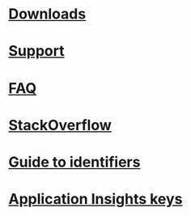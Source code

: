 # [Downloads](../resources-tools-downloads.md)
# [Support](../resources-support.md)
# [FAQ](../resources-bot-framework-faq.md)
# [StackOverflow](http://stackoverflow.com/questions/tagged/botframework)
# [Guide to identifiers](../resources-identifiers-guide.md)
# [Application Insights keys](~/resources-app-insights-keys.md)
<!--## [Tools](~/resources/tools.md)-->